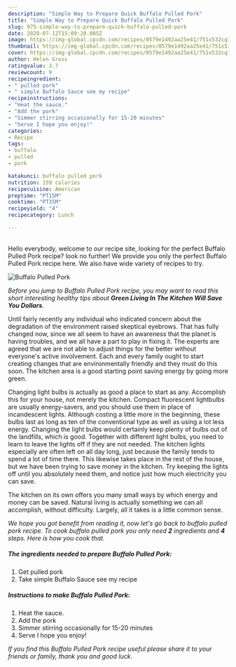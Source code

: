 ```yaml
---
description: "Simple Way to Prepare Quick Buffalo Pulled Pork"
title: "Simple Way to Prepare Quick Buffalo Pulled Pork"
slug: 975-simple-way-to-prepare-quick-buffalo-pulled-pork
date: 2020-07-12T15:09:20.005Z
image: https://img-global.cpcdn.com/recipes/0579e1492aa25e41/751x532cq70/buffalo-pulled-pork-recipe-main-photo.jpg
thumbnail: https://img-global.cpcdn.com/recipes/0579e1492aa25e41/751x532cq70/buffalo-pulled-pork-recipe-main-photo.jpg
cover: https://img-global.cpcdn.com/recipes/0579e1492aa25e41/751x532cq70/buffalo-pulled-pork-recipe-main-photo.jpg
author: Helen Gross
ratingvalue: 3.7
reviewcount: 9
recipeingredient:
- " pulled pork"
- " simple Buffalo Sauce see my recipe"
recipeinstructions:
- "Heat the sauce."
- "Add the pork"
- "Simmer stirring occasionally for 15-20 minutes"
- "Serve I hope you enjoy!"
categories:
- Recipe
tags:
- buffalo
- pulled
- pork

katakunci: buffalo pulled pork 
nutrition: 159 calories
recipecuisine: American
preptime: "PT15M"
cooktime: "PT35M"
recipeyield: "4"
recipecategory: Lunch

---
```

<br>
Hello everybody, welcome to our recipe site, looking for the perfect Buffalo Pulled Pork recipe? look no further! We provide you only the perfect Buffalo Pulled Pork recipe here. We also have wide variety of recipes to try.
<br>


![Buffalo Pulled Pork](https://img-global.cpcdn.com/recipes/0579e1492aa25e41/751x532cq70/buffalo-pulled-pork-recipe-main-photo.jpg)

<i>Before you jump to Buffalo Pulled Pork recipe, you may want to read this short interesting healthy tips about 
<strong>Green Living In The Kitchen Will Save You Dollars</strong>.</i>
</br>

Until fairly recently any individual who indicated concern about the degradation of the environment raised skeptical eyebrows. That has fully changed now, since we all seem to have an awareness that the planet is having troubles, and we all have a part to play in fixing it. The experts are agreed that we are not able to adjust things for the better without everyone's active involvement. Each and every family ought to start creating changes that are environmentally friendly and they must do this soon. The kitchen area is a good starting point saving energy by going more green.

Changing light bulbs is actually as good a place to start as any. Accomplish this for your house, not merely the kitchen. Compact fluorescent lightbulbs are usually energy-savers, and you should use them in place of incandescent lights. Although costing a little more in the beginning, these bulbs last as long as ten of the conventional type as well as using a lot less energy. Changing the light bulbs would certainly keep plenty of bulbs out of the landfills, which is good. Together with different light bulbs, you need to learn to leave the lights off if they are not needed. The kitchen lights especially are often left on all day long, just because the family tends to spend a lot of time there. This likewise takes place in the rest of the house, but we have been trying to save money in the kitchen. Try keeping the lights off until you absolutely need them, and notice just how much electricity you can save.

The kitchen on its own offers you many small ways by which energy and money can be saved. Natural living is actually something we can all accomplish, without difficulty. Largely, all it takes is a little common sense.


<i>We hope you got benefit from reading it, now let's go back to buffalo pulled pork recipe. To cook buffalo pulled pork you only need <strong>2</strong> ingredients and <strong>4</strong> steps. Here is how you cook that.
</i>

##### The ingredients needed to prepare Buffalo Pulled Pork:

1. Get  pulled pork
1. Take  simple Buffalo Sauce see my recipe


##### Instructions to make Buffalo Pulled Pork:

1. Heat the sauce.
1. Add the pork
1. Simmer stirring occasionally for 15-20 minutes
1. Serve I hope you enjoy!


<i>If you find this Buffalo Pulled Pork recipe useful please share it to your friends or family, thank you and good luck.</i>
